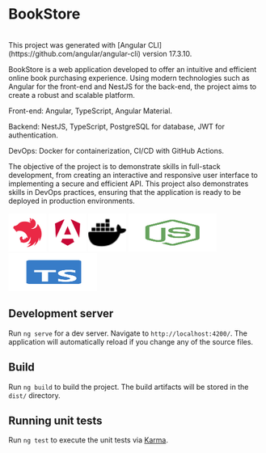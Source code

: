 <h1>BookStore</h1><br>
This project was generated with [Angular CLI](https://github.com/angular/angular-cli) version 17.3.10.

BookStore is a web application developed to offer an intuitive and efficient online book purchasing experience. Using modern technologies such as Angular for the front-end and NestJS for the back-end, the project aims to create a robust and scalable platform.

Front-end: Angular, TypeScript, Angular Material.

Backend: NestJS, TypeScript, PostgreSQL for database, JWT for authentication.

DevOps: Docker for containerization, CI/CD with GitHub Actions.

The objective of the project is to demonstrate skills in full-stack development, from creating an interactive and responsive user interface to implementing a secure and efficient API. This project also demonstrates skills in DevOps practices, ensuring that the application is ready to be deployed in production environments.<br><br>
<img src="./src/assets/logo-tecnology/nestjs.svg" alt="NestJS" width="75" height="75">
<img src="./src/assets/logo-tecnology/angular.svg" alt="Angular" width="75" height="75">
<img src="./src/assets/logo-tecnology/docker.svg" alt="Docker" width="75" height="75">
<img src="./src/assets/logo-tecnology/nodejs.svg" alt="NodeJS" width="175" height="75">
<img src="./src/assets/logo-tecnology/typescript.svg" alt="TypeScript" width="175" height="75">


## Development server

Run `ng serve` for a dev server. Navigate to `http://localhost:4200/`. The application will automatically reload if you change any of the source files.

## Build

Run `ng build` to build the project. The build artifacts will be stored in the `dist/` directory.

## Running unit tests

Run `ng test` to execute the unit tests via [Karma](https://karma-runner.github.io).

